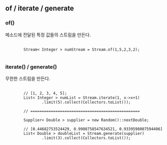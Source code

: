 ## of / iterate / generate
### of()
메소드에 전달된 특정 값들의 스트림을 만든다.
<pre>
    <code>
        Stream< Integer > numStream = Stream.of(1,5,2,3,2);
    </code>
</pre>
### iterate() / generate()
무한한 스트림을 만든다.
<pre>
    <code>
        // [1, 2, 3, 4, 5];
        List< Integer > numList = Stream.iterate(1, x->x+1)
                .limit(5).collect(Collectors.toList());

        // ================================================

        Supplier< Double > supplier = new Random()::nextDouble;
        
        // [0.44682753524429, 0.9908758547634521, 0.9339598007594406]
        List< Double > doubleList = Stream.generate(supplier)
                .limit(3).collect(Collectors.toList());
    </code>
</pre>